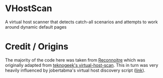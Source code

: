 # VHostScan
A virtual host scanner that detects catch-all scenarios and attempts to work around dynamic default pages

# Credit / Origins

The majority of the code here was taken from [Reconnoitre](https://github.com/codingo/Reconnoitre) which was originally adapted from [teknogeek's virtual-host-scan](https://github.com/teknogeek/virtual-host-discovery-py). This in turn was very heavily influenced by jobertabma's virtual host discovery script ([link](https://github.com/jobertabma/virtual-host-discovery)).
